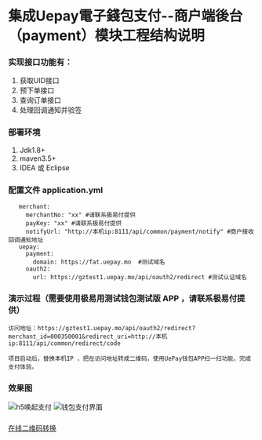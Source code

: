 # 集成Uepay電子錢包支付--商户端後台（payment）模块工程结构说明

### 实现接口功能有：

 1. 获取UID接口
 1. 预下单接口
 1. 查询订单接口
 1. 处理回调通知并验签
 
### 部署环境
  1.  Jdk1.8+
  1.  maven3.5+
  1.  IDEA 或 Eclipse

### 配置文件 application.yml
 ``` 
    merchant:
      merchantNo: "xx" #请联系极易付提供
      payKey: "xx" #请联系极易付提供
      notifyUrl: "http://本机ip:8111/api/common/payment/notify" #商户接收回调通知地址
    uepay:
      payment:
        domain: https://fat.uepay.mo  #测试域名
      oauth2:
        url: https://gztest1.uepay.mo/api/oauth2/redirect #测试认证域名
 ``` 
   
    
### 演示过程（需要使用极易用测试钱包测试版 APP ，请联系极易付提供）
    
    访问地址：https://gztest1.uepay.mo/api/oauth2/redirect?merchant_id=000350001&redirect_uri=http://本机ip:8111/api/common/redirect/code
   
    项目启动后，替换本机IP ，把在访问地址转成二维码，使用UePay钱包APP扫一扫功能，完成支付体验。

### 效果图
![h5唤起支付](https://github.com/uepay/red-packet-qr-code-java-demo/src/main/resources/static/1.jpg)
![钱包支付界面](https://github.com/uepay/red-packet-qr-code-java-demo/src/main/resources/static/2.jpg)


### 
[在线二维码转换](https://cli.im)

